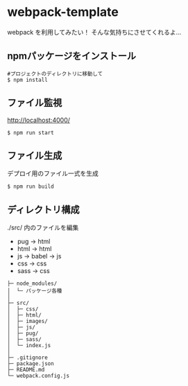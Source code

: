 # webpack-template

webpack を利用してみたい！
そんな気持ちにさせてくれるよ...

## npmパッケージをインストール

```
#プロジェクトのディレクトリに移動して
$ npm install
```

## ファイル監視
[http://localhost:4000/](http://localhost:4000/)


```
$ npm run start
```

## ファイル生成

デプロイ用のファイル一式を生成

```
$ npm run build
```

## ディレクトリ構成

./src/ 内のファイルを編集

+ pug -> html
+ html -> html
+ js -> babel -> js
+ css -> css
+ sass -> css


```
├─ node_modules/
│  └─ パッケージ各種
│
├─ src/
│  ├─ css/
│  ├─ html/
│  ├─ images/
│  ├─ js/
│  ├─ pug/
│  ├─ sass/
│  └─ index.js
│
├─ .gitignore
├─ package.json
├─ README.md
└─ webpack.config.js
```
